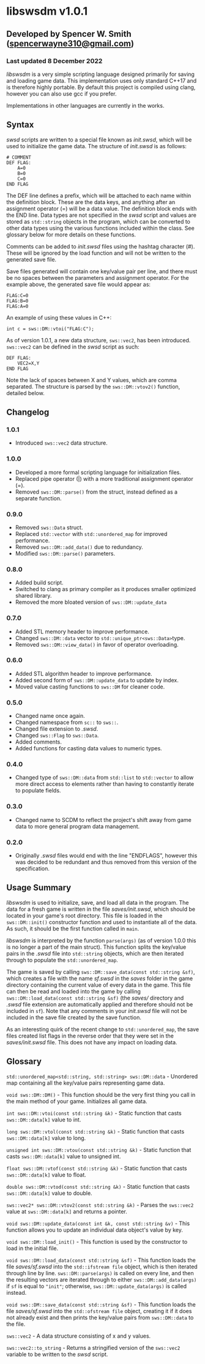 # libswsdm v1.0.1
## Developed by Spencer W. Smith (spencerwayne310@gmail.com)
### Last updated 8 December 2022

*libswsdm* is a very simple scripting language designed primarily for saving and loading game data. This implementation uses only standard C++17 and is therefore highly portable. By default this project is compiled using clang, however you can also use gcc if you prefer.

Implementations in other languages are currently in the works.

## Syntax
*swsd* scripts are written to a special file known as *init.swsd*, which will be used to initialize the game data. The structure of *init.swsd* is as follows:

```
# COMMENT
DEF FLAG:
    A=0
    B=0
    C=0
END FLAG
```

The DEF line defines a prefix, which will be attached to each name within the definition block. These are the data keys, and anything after an assignment operator (=) will be a data value. The definition block ends with the END line. Data types are not specified in the *swsd* script and values are stored as `std::string` objects in the program, which can be converted to other data types using the various functions included within the class. See glossary below for more details on these functions.

Comments can be added to *init.swsd* files using the hashtag character (#). These will be ignored by the load function and will not be written to the generated save file.

Save files generated will contain one key/value pair per line, and there must be no spaces between the parameters and assignment operator. For the example above, the generated save file would appear as:

```
FLAG:C=0
FLAG:B=0
FLAG:A=0
```

An example of using these values in C++:

```
int c = sws::DM::vtoi("FLAG:C");
```

As of version 1.0.1, a new data structure, `sws::vec2`, has been introduced. `sws::vec2` can be defined in the *swsd* script as such:

```
DEF FLAG:
    VEC2=X,Y
END FLAG
```

Note the lack of spaces between X and Y values, which are comma separated. The structure is parsed by the `sws::DM::vtov2()` function, detailed below.

## Changelog

### 1.0.1

- Introduced `sws::vec2` data structure.

### 1.0.0

- Developed a more formal scripting language for initialization files.
- Replaced pipe operator (|) with a more traditional assignment operator (=).
- Removed `sws::DM::parse()` from the struct, instead defined as a separate function.

### 0.9.0

- Removed `sws::Data` struct.
- Replaced `std::vector` with `std::unordered_map` for improved performance.
- Removed `sws::DM::add_data()` due to redundancy.
- Modified `sws::DM::parse()` parameters.

### 0.8.0

- Added build script.
- Switched to clang as primary compiler as it produces smaller optimized shared library.
- Removed the more bloated version of `sws::DM::update_data`

### 0.7.0

- Added STL memory header to improve performance.
- Changed `sws::DM::data` vector to `std::unique_ptr<sws::Data>`type.
- Removed `sws::DM::view_data()` in favor of operator overloading.

### 0.6.0

- Added STL algorithm header to improve performance.
- Added second form of `sws::DM::update_data` to update by index.
- Moved value casting functions to `sws::DM` for cleaner code.

### 0.5.0

- Changed name once again.
- Changed namespace from `sc::` to `sws::`.
- Changed file extension to *.swsd*.
- Changed `sws::Flag` to `sws::Data`.
- Added comments.
- Added functions for casting data values to numeric types.

### 0.4.0

- Changed type of `sws::DM::data` from `std::list` to `std::vector` to allow more direct access to elements rather than having to constantly iterate to populate fields.

### 0.3.0

- Changed name to SCDM to reflect the project's shift away from game data to more general program data management.

### 0.2.0

- Originally *.swsd* files would end with the line "ENDFLAGS", however this was decided to be redundant and thus removed from this version of the specification.

## Usage Summary
*libswsdm* is used to initialize, save, and load all data in the program. The data for a fresh game is written in the file *saves/init.swsd*, which should be located in your game's root directory. This file is loaded in the `sws::DM::init()` constructor function and used to instantiate all of the data. As such, it should be the first function called in `main`.

*libswsdm* is interpreted by the function `parse(args)` (as of version 1.0.0 this is no longer a part of the main struct). This function splits the key/value pairs in the *.swsd* file into `std::string` objects, which are then iterated through to populate the `std::unordered_map`.

The game is saved by calling `sws::DM::save_data(const std::string &sf)`, which creates a file with the name *sf.swsd* in the *saves* folder in the game directory containing the current value of every data in the game. This file can then be read and loaded into the game by calling `sws::DM::load_data(const std::string &sf)` (the *saves/* directory and *.swsd* file extension are automatically applied and therefore should not be included in `sf`). Note that any comments in your *init.swsd* file will not be included in the save file created by the save function.

As an interesting quirk of the recent change to `std::unordered_map`, the save files created list flags in the reverse order that they were set in the *saves/init.swsd* file. This does not have any impact on loading data.

## Glossary
`std::unordered_map<std::string, std::string> sws::DM::data` - Unordered map containing all the key/value pairs representing game data.

`void sws::DM::DM()` - This function should be the very first thing you call in the main method of your game. Initializes all game data. 

`int sws::DM::vtoi(const std::string &k)` - Static function that casts `sws::DM::data[k]` value to int. 

`long sws::DM::vtol(const std::string &k)` - Static function that casts `sws::DM::data[k]` value to long. 

`unsigned int sws::DM::vtou(const std::string &k)` - Static function that casts `sws::DM::data[k]` value to unsigned int. 

`float sws::DM::vtof(const std::string &k)` - Static function that casts `sws::DM::data[k]` value to float. 

`double sws::DM::vtod(const std::string &k)` - Static function that casts `sws::DM::data[k]` value to double. 

`sws::vec2* sws::DM::vtov2(const std::string &k)` - Parses the `sws::vec2` value at `sws::DM::data[k]` and returns a pointer.

`void sws::DM::update_data(const int &k, const std::string &v)` - This function allows you to update an individual data object's value by key.

`void sws::DM::load_init()` - This function is used by the constructor to load in the initial file.

`void sws::DM::load_data(const std::string &sf)` - This function loads the file *saves/sf.swsd* into the `std::ifstream file` object, which is then iterated through line by line. `sws::DM::parse(args)` is called on every line, and then the resulting vectors are iterated through to either `sws::DM::add_data(args)` if `sf` is equal to `"init"`; otherwise, `sws::DM::update_data(args)` is called instead. 

`void sws::DM::save_data(const std::string &sf)` - This function loads the file *saves/sf.swsd* into the `std::ofstream file` object, creating it if it does not already exist and then prints the key/value pairs from `sws::DM::data` to the file.

`sws::vec2` - A data structure consisting of x and y values.

`sws::vec2::to_string` - Returns a stringified version of the `sws::vec2` variable to be written to the *swsd* script.
